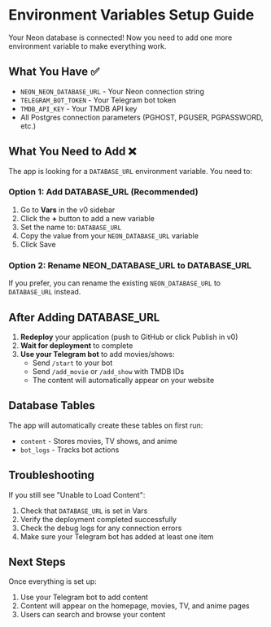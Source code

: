 # Environment Variables Setup Guide

Your Neon database is connected! Now you need to add one more environment variable to make everything work.

## What You Have ✅
- `NEON_NEON_DATABASE_URL` - Your Neon connection string
- `TELEGRAM_BOT_TOKEN` - Your Telegram bot token
- `TMDB_API_KEY` - Your TMDB API key
- All Postgres connection parameters (PGHOST, PGUSER, PGPASSWORD, etc.)

## What You Need to Add ❌

The app is looking for a `DATABASE_URL` environment variable. You need to:

### Option 1: Add DATABASE_URL (Recommended)
1. Go to **Vars** in the v0 sidebar
2. Click the **+** button to add a new variable
3. Set the name to: `DATABASE_URL`
4. Copy the value from your `NEON_DATABASE_URL` variable
5. Click Save

### Option 2: Rename NEON_DATABASE_URL to DATABASE_URL
If you prefer, you can rename the existing `NEON_DATABASE_URL` to `DATABASE_URL` instead.

## After Adding DATABASE_URL

1. **Redeploy** your application (push to GitHub or click Publish in v0)
2. **Wait for deployment** to complete
3. **Use your Telegram bot** to add movies/shows:
   - Send `/start` to your bot
   - Send `/add_movie` or `/add_show` with TMDB IDs
   - The content will automatically appear on your website

## Database Tables

The app will automatically create these tables on first run:
- `content` - Stores movies, TV shows, and anime
- `bot_logs` - Tracks bot actions

## Troubleshooting

If you still see "Unable to Load Content":
1. Check that `DATABASE_URL` is set in Vars
2. Verify the deployment completed successfully
3. Check the debug logs for any connection errors
4. Make sure your Telegram bot has added at least one item

## Next Steps

Once everything is set up:
1. Use your Telegram bot to add content
2. Content will appear on the homepage, movies, TV, and anime pages
3. Users can search and browse your content

